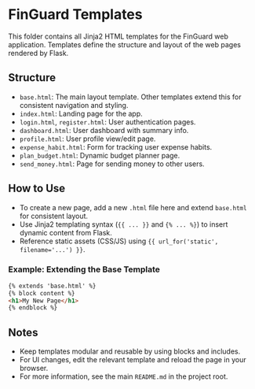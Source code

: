 # FinGuard Templates

This folder contains all Jinja2 HTML templates for the FinGuard web application. Templates define the structure and layout of the web pages rendered by Flask.

## Structure

- `base.html`: The main layout template. Other templates extend this for consistent navigation and styling.
- `index.html`: Landing page for the app.
- `login.html`, `register.html`: User authentication pages.
- `dashboard.html`: User dashboard with summary info.
- `profile.html`: User profile view/edit page.
- `expense_habit.html`: Form for tracking user expense habits.
- `plan_budget.html`: Dynamic budget planner page.
- `send_money.html`: Page for sending money to other users.

## How to Use

- To create a new page, add a new `.html` file here and extend `base.html` for consistent layout.
- Use Jinja2 templating syntax (`{{ ... }}` and `{% ... %}`) to insert dynamic content from Flask.
- Reference static assets (CSS/JS) using `{{ url_for('static', filename='...') }}`.

### Example: Extending the Base Template
```html
{% extends 'base.html' %}
{% block content %}
<h1>My New Page</h1>
{% endblock %}
```

## Notes
- Keep templates modular and reusable by using blocks and includes.
- For UI changes, edit the relevant template and reload the page in your browser.
- For more information, see the main `README.md` in the project root.
